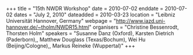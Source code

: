 +++
title = "15th NWDR Workshop"
date = 2010-07-02
enddate = 2010-07-02
dates = "July 2, 2010"
dateadded = 2010-03-23
location = "Leibniz Universität Hannover, Germany"
webpage = "http://www.iazd.uni-hannover.de/~tholm/NWDR15.html"
organisers = "Christine Bessenrodt, Thorsten Holm"
speakers = "Susanne Danz (Oxford), Karsten Dietrich (Paderborn),, Matthew Douglass (Texas/Bochum), Wei Hu (Beijing/Cologne),, Markus Reineke (Wuppertal)"
+++
